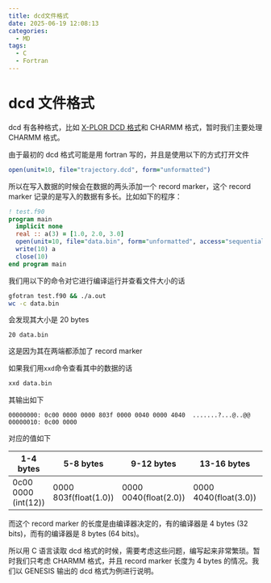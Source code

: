 ```yaml
---
title: dcd文件格式
date: 2025-06-19 12:08:13
categories:
  - MD
tags:
  - C
  - Fortran
---
```


# dcd 文件格式

dcd 有各种格式，比如 [X-PLOR DCD 格式](https://www.ks.uiuc.edu/Research/vmd/plugins/molfile/dcdplugin.html)和 CHARMM 格式，暂时我们主要处理 CHARMM 格式。

由于最初的 dcd 格式可能是用 fortran 写的，并且是使用以下的方式打开文件

```fortran
open(unit=10, file="trajectory.dcd", form="unformatted")
```

<!--more-->

所以在写入数据的时候会在数据的两头添加一个 record marker，这个 record marker 记录的是写入的数据有多长。比如如下的程序：

```fortran
! test.f90
program main
  implicit none
  real :: a(3) = [1.0, 2.0, 3.0]
  open(unit=10, file="data.bin", form="unformatted", access="sequential")
  write(10) a
  close(10)
end program main
```

我们用以下的命令对它进行编译运行并查看文件大小的话

```bash
gfotran test.f90 && ./a.out
wc -c data.bin
```

会发现其大小是 20 bytes

```raw
20 data.bin
```

这是因为其在两端都添加了 record marker

如果我们用`xxd`命令查看其中的数据的话

```bash
xxd data.bin
```

其输出如下

```raw
00000000: 0c00 0000 0000 803f 0000 0040 0000 4040  .......?...@..@@
00000010: 0c00 0000
```

对应的值如下

| 1-4 bytes           | 5-8 bytes             | 9-12 bytes            | 13-16 bytes           | 17-20 bytes        |
| ------------------- | --------------------- | --------------------- | --------------------- | ------------------ |
| 0c00 0000 (int(12)) | 0000 803f(float(1.0)) | 0000 0040(float(2.0)) | 0000 4040(float(3.0)) | 0c00 0000(int(12)) |

而这个 record marker 的长度是由编译器决定的，有的编译器是 4 bytes (32 bits)，而有的编译器是 8 bytes (64 bits)。

所以用 C 语言读取 dcd 格式的时候，需要考虑这些问题，编写起来非常繁琐。暂时我们只考虑 CHARMM 格式，并且 record marker 长度为 4 bytes 的情况。我们以 GENESIS 输出的 dcd 格式为例进行说明。
